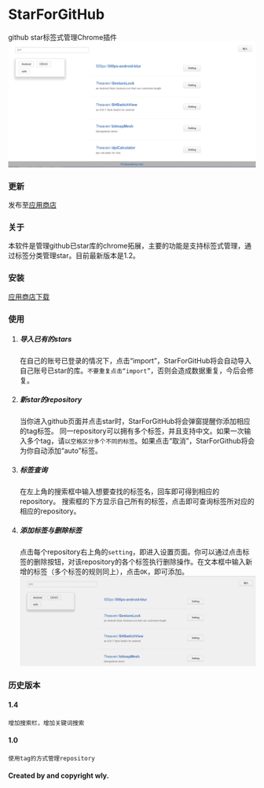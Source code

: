 # StarForGitHub
github star标签式管理Chrome插件
![](README_img/screen.png)

### 更新
发布至[应用商店](https://chrome.google.com/webstore/detail/starforgithub/ecalblidkddkfccaeglanadjjdpfmidm?utm_source=chrome-ntp-icon)

### 关于
本软件是管理github已star库的chrome拓展，主要的功能是支持标签式管理，通过标签分类管理star。目前最新版本是1.2。

### 安装
[应用商店下载](https://chrome.google.com/webstore/detail/starforgithub/ecalblidkddkfccaeglanadjjdpfmidm?utm_source=chrome-ntp-icon)

### 使用

1. ##### 导入已有的stars
	在自己的账号已登录的情况下，点击“import”，StarForGitHub将会自动导入自己账号已star的库。`不要重复点击“import”`，否则会造成数据重复，今后会修复。

2. ##### 新star的repository
	当你进入github页面并点击star时，StarForGitHub将会弹窗提醒你添加相应的tag标签。
	同一repository可以拥有多个标签，并且支持中文。如果一次输入多个tag，请`以空格区分多个不同的标签`。如果点击“取消”，StarForGithub将会为你自动添加“auto”标签。

3. ##### 标签查询
	在左上角的搜索框中输入想要查找的标签名，回车即可得到相应的repository。
	搜索框的下方显示自己所有的标签，点击即可查询标签所对应的相应的repository。

4. ##### 添加标签与删除标签
	点击每个repository右上角的`setting`，即进入设置页面。你可以通过点击标签的删除按钮，对该repository的各个标签执行删除操作。在文本框中输入新增的标签（多个标签的规则同上），点击`OK`，即可添加。
![gif](README_img/2.gif)

### 历史版本
#### 1.4
	增加搜索栏，增加关键词搜索
	
#### 1.0
	使用tag的方式管理repository


#### Created by and copyright wly. 
